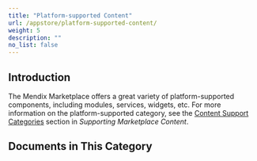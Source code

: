 ```yaml
---
title: "Platform-supported Content"
url: /appstore/platform-supported-content/
weight: 5
description: ""
no_list: false
---
```


## Introduction

The Mendix Marketplace offers a great variety of platform-supported components, including modules, services, widgets, etc. For more information on the platform-supported category, see the [Content Support Categories](/appstore/marketplace-content-support/#category) section in *Supporting Marketplace Content*.

## Documents in This Category

